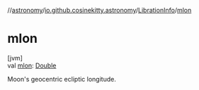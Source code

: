 //[astronomy](../../../index.md)/[io.github.cosinekitty.astronomy](../index.md)/[LibrationInfo](index.md)/[mlon](mlon.md)

# mlon

[jvm]\
val [mlon](mlon.md): [Double](https://kotlinlang.org/api/latest/jvm/stdlib/kotlin/-double/index.html)

Moon's geocentric ecliptic longitude.
